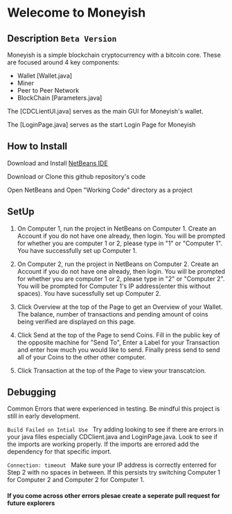 # Welecome to Moneyish

## Description  ```Beta Version```
Moneyish is a simple blockchain cryptocurrency with a bitcoin core. These are focused around 4 key components:
- Wallet [Wallet.java]
- Miner 
- Peer to Peer Network 
- BlockChain [Parameters.java]

The [CDCLientUI.java] serves as the main GUI for Moneyish's wallet. 

The [LoginPage.java] serves as the start Login Page for Moneyish

## How to Install
Download and Install [NetBeans IDE](https://netbeans.apache.org/)

Download or Clone this github repository's code

Open NetBeans and Open "Working Code" directory as a project

## SetUp
1. On Computer 1, run the project in NetBeans on Computer 1. Create an Account if you do not have one already, then login. You will be prompted for whether you are computer 1 or 2, please type in "1" or "Computer 1". You have successfully set up Computer 1. 

2. On Computer 2, run the project in NetBeans on Computer 2. Create an Account if you do not have one already, then login. You will be prompted for whether you are computer 1 or 2, please type in "2" or "Computer 2". You will be prompted for Computer 1's IP address(enter this without spaces). You have sucessfully set up Computer 2. 

3. Click Overview at the top of the Page to get an Overview of your Wallet. The balance, number of transactions and pending amount of coins being verified are displayed on this page.

4. Click Send at the top of the Page to send Coins. Fill in the public key of the opposite machine for "Send To", Enter a Label for your Transaction and enter how much you would like to send. Finally press send to send all of your Coins to the other other computer.

5. Click Transaction at the top of the Page to view your transcatcion. 
## Debugging
Common Errors that were experienced in testing. Be mindful this project is still in early development.

```Build Failed on Intial Use ``` Try adding looking to see if there are errors in your java files especially CDClient.java and LoginPage.java. Look to see if the imports are working properly. If the imports are errored add the dependency for that specific import. 

```Connection: timeout ``` Make sure your IP address is correctly enterred for Step 2 with no spaces in between. If this persists try switching Computer 1 for Computer 2 and Computer 2 for Computer 1. 

#### If you come across other errors plesae create a seperate pull request for future explorers
